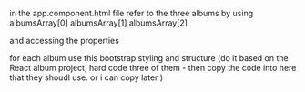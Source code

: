in the app.component.html file
refer to the three albums by using
albumsArray[0]
albumsArray[1]
albumsArray[2]

and accessing the properties

for each album use this bootstrap styling and structure
(do it based on the React album project, hard code three of them - then copy the code into here that they shoudl use. or i can copy later )
